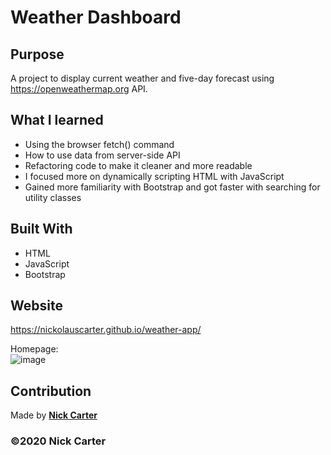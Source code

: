 # Weather Dashboard

## Purpose

A project to display current weather and five-day forecast using https://openweathermap.org API.

## What I learned

- Using the browser fetch() command
- How to use data from server-side API
- Refactoring code to make it cleaner and more readable
- I focused more on dynamically scripting HTML with JavaScript
- Gained more familiarity with Bootstrap and got faster with searching for utility classes

## Built With

- HTML
- JavaScript
- Bootstrap

## Website

https://nickolauscarter.github.io/weather-app/

Homepage:\
![image](https://user-images.githubusercontent.com/73920328/123534940-485feb80-d6e6-11eb-953c-5b89a3bee4df.png)

## Contribution

Made by **[Nick Carter](https://www.linkedin.com/in/nickolauscarter)**

### ©️2020 Nick Carter
